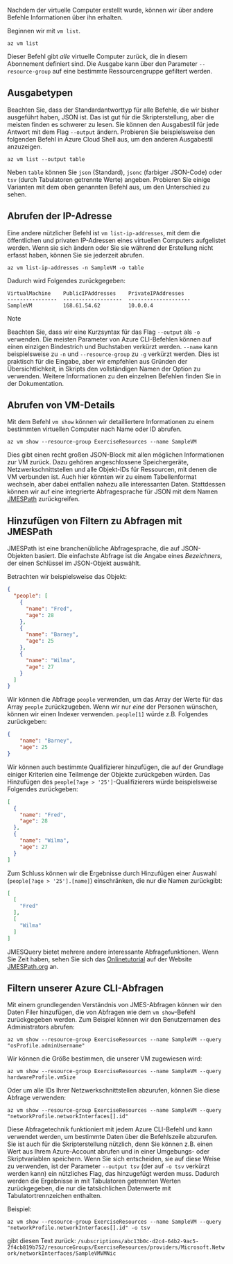 Nachdem der virtuelle Computer erstellt wurde, können wir über andere Befehle Informationen über ihn erhalten.

Beginnen wir mit `vm list`.

```azurecli
az vm list
```

Dieser Befehl gibt _alle_ virtuelle Computer zurück, die in diesem Abonnement definiert sind. Die Ausgabe kann über den Parameter `--resource-group` auf eine bestimmte Ressourcengruppe gefiltert werden. 

## <a name="output-types"></a>Ausgabetypen
Beachten Sie, dass der Standardantworttyp für alle Befehle, die wir bisher ausgeführt haben, JSON ist. Das ist gut für die Skripterstellung, aber die meisten finden es schwerer zu lesen. Sie können den Ausgabestil für jede Antwort mit dem Flag `--output` ändern. Probieren Sie beispielsweise den folgenden Befehl in Azure Cloud Shell aus, um den anderen Ausgabestil anzuzeigen.

```azurecli
az vm list --output table
```

Neben `table` können Sie `json` (Standard), `jsonc` (farbiger JSON-Code) oder `tsv` (durch Tabulatoren getrennte Werte) angeben. Probieren Sie einige Varianten mit dem oben genannten Befehl aus, um den Unterschied zu sehen.

## <a name="getting-the-ip-address"></a>Abrufen der IP-Adresse

Eine andere nützlicher Befehl ist `vm list-ip-addresses`, mit dem die öffentlichen und privaten IP-Adressen eines virtuellen Computers aufgelistet werden. Wenn sie sich ändern oder Sie sie während der Erstellung nicht erfasst haben, können Sie sie jederzeit abrufen.

```azurecli
az vm list-ip-addresses -n SampleVM -o table
```

Dadurch wird Folgendes zurückgegeben:

```
VirtualMachine    PublicIPAddresses    PrivateIPAddresses
----------------  -------------------  --------------------
SampleVM          168.61.54.62         10.0.0.4
```

> [!NOTE]
> Beachten Sie, dass wir eine Kurzsyntax für das Flag `--output` als `-o` verwenden. Die meisten Parameter von Azure CLI-Befehlen können auf einen einzigen Bindestrich und Buchstaben verkürzt werden. `--name` kann beispielsweise zu `-n` und `--resource-group` zu `-g` verkürzt werden. Dies ist praktisch für die Eingabe, aber wir empfehlen aus Gründen der Übersichtlichkeit, in Skripts den vollständigen Namen der Option zu verwenden. Weitere Informationen zu den einzelnen Befehlen finden Sie in der Dokumentation.

## <a name="getting-vm-details"></a>Abrufen von VM-Details

Mit dem Befehl `vm show` können wir detailliertere Informationen zu einem bestimmten virtuellen Computer nach Name oder ID abrufen.

```azurecli
az vm show --resource-group ExerciseResources --name SampleVM
```

Dies gibt einen recht großen JSON-Block mit allen möglichen Informationen zur VM zurück. Dazu gehören angeschlossene Speichergeräte, Netzwerkschnittstellen und alle Objekt-IDs für Ressourcen, mit denen die VM verbunden ist. Auch hier könnten wir zu einem Tabellenformat wechseln, aber dabei entfallen nahezu alle interessanten Daten. Stattdessen können wir auf eine integrierte Abfragesprache für JSON mit dem Namen [JMESPath](http://jmespath.org/) zurückgreifen.

## <a name="adding-filters-to-queries-with-jmespath"></a>Hinzufügen von Filtern zu Abfragen mit JMESPath

JMESPath ist eine branchenübliche Abfragesprache, die auf JSON-Objekten basiert. Die einfachste Abfrage ist die Angabe eines _Bezeichners_, der einen Schlüssel im JSON-Objekt auswählt.

Betrachten wir beispielsweise das Objekt:

```json
{
  "people": [
    {
      "name": "Fred",
      "age": 28
    },
    {
      "name": "Barney",
      "age": 25
    },
    {
      "name": "Wilma",
      "age": 27
    }
  ]
}
```

Wir können die Abfrage `people` verwenden, um das Array der Werte für das Array `people` zurückzugeben. Wenn wir nur _eine_ der Personen wünschen, können wir einen Indexer verwenden. `people[1]` würde z.B. Folgendes zurückgeben:

```json
{
    "name": "Barney",
    "age": 25
}
```

Wir können auch bestimmte Qualifizierer hinzufügen, die auf der Grundlage einiger Kriterien eine Teilmenge der Objekte zurückgeben würden. Das Hinzufügen des `people[?age > '25']`-Qualifizierers würde beispielsweise Folgendes zurückgeben:

```json
[
  {
    "name": "Fred",
    "age": 28
  },
  {
    "name": "Wilma",
    "age": 27
  }
]
```

Zum Schluss können wir die Ergebnisse durch Hinzufügen einer Auswahl (`people[?age > '25'].[name]`) einschränken, die nur die Namen zurückgibt:

```json
[
  [
    "Fred"
  ],
  [
    "Wilma"
  ]
]
```

JMESQuery bietet mehrere andere interessante Abfragefunktionen. Wenn Sie Zeit haben, sehen Sie sich das [Onlinetutorial](http://jmespath.org/tutorial.html) auf der Website [JMESPath.org](http://jmespath.org/) an.

## <a name="filtering-our-azure-cli-queries"></a>Filtern unserer Azure CLI-Abfragen

Mit einem grundlegenden Verständnis von JMES-Abfragen können wir den Daten Filer hinzufügen, die von Abfragen wie dem `vm show`-Befehl zurückgegeben werden. Zum Beispiel können wir den Benutzernamen des Administrators abrufen:

```azurecli
az vm show --resource-group ExerciseResources --name SampleVM --query "osProfile.adminUsername"
```

Wir können die Größe bestimmen, die unserer VM zugewiesen wird:

```azurecli
az vm show --resource-group ExerciseResources --name SampleVM --query hardwareProfile.vmSize
```

Oder um alle IDs Ihrer Netzwerkschnittstellen abzurufen, können Sie diese Abfrage verwenden:

```azurecli
az vm show --resource-group ExerciseResources --name SampleVM --query "networkProfile.networkInterfaces[].id"
```

Diese Abfragetechnik funktioniert mit jedem Azure CLI-Befehl und kann verwendet werden, um bestimmte Daten über die Befehlszeile abzurufen. Sie ist auch für die Skripterstellung nützlich, denn Sie können z.B. einen Wert aus Ihrem Azure-Account abrufen und in einer Umgebungs- oder Skriptvariablen speichern. Wenn Sie sich entscheiden, sie auf diese Weise zu verwenden, ist der Parameter `--output tsv` (der auf `-o tsv` verkürzt werden kann) ein nützliches Flag, das hinzugefügt werden muss. Dadurch werden die Ergebnisse in mit Tabulatoren getrennten Werten zurückgegeben, die nur die tatsächlichen Datenwerte mit Tabulatortrennzeichen enthalten.

Beispiel:

```azurecli
az vm show --resource-group ExerciseResources --name SampleVM --query "networkProfile.networkInterfaces[].id" -o tsv
```

gibt diesen Text zurück: `/subscriptions/abc13b0c-d2c4-64b2-9ac5-2f4cb819b752/resourceGroups/ExerciseResources/providers/Microsoft.Network/networkInterfaces/SampleVMVMNic`
